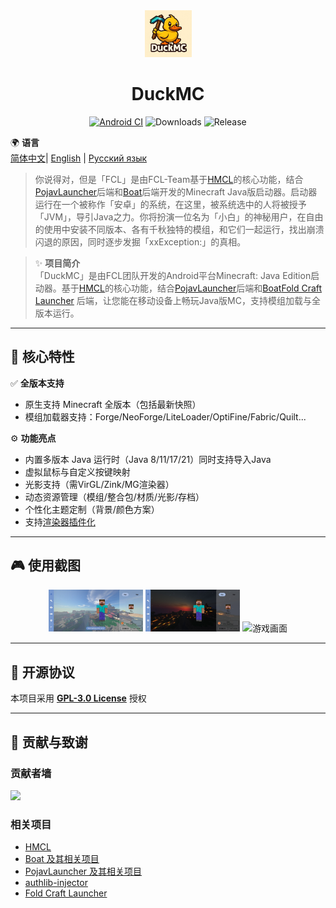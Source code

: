 <div align="center">
    <img width="75" src="/FCL/src/main/res/drawable/img_app.png"></img>
</div>

<h1 align="center">DuckMC</h1>

<div align="center">

[![Android CI](https://github.com/FCL-Team/FoldCraftLauncher/actions/workflows/main.yml/badge.svg)](https://github.com/FCL-Team/FoldCraftLauncher/actions/workflows/main.yml)
![Downloads](https://img.shields.io/github/downloads/FCL-Team/FoldCraftLauncher/total?style=flat-square&color=f18cb9)
![Release](https://img.shields.io/github/v/release/FCL-Team/FoldCraftLauncher?style=flat-square&color=f18cb9)


</div>

🌍 **语言**  
[简体中文](./README.md)| [English](./README_EN.md) | [Русский язык](./README_RU.md)

> 你说得对，但是「FCL」是由FCL-Team基于[HMCL](https://github.com/HMCL-dev/HMCL)的核心功能，结合[PojavLauncher](https://github.com/PojavLauncherTeam/PojavLauncher)后端和[Boat](https://github.com/AOF-Dev/Boat)后端开发的Minecraft Java版启动器。启动器运行在一个被称作「安卓」的系统，在这里，被系统选中的人将被授予「JVM」，导引Java之力。你将扮演一位名为「小白」的神秘用户，在自由的使用中安装不同版本、各有千秋独特的模组，和它们一起运行，找出崩溃闪退的原因，同时逐步发掘「xxException:」的真相。

> ✨ **项目简介**  
> 「DuckMC」是由FCL团队开发的Android平台Minecraft: Java Edition启动器。基于[HMCL](https://github.com/HMCL-dev/HMCL)的核心功能，结合[PojavLauncher](https://github.com/PojavLauncherTeam/PojavLauncher)后端和[Boat](https://github.com/AOF-Dev/Boat)[Fold Craft Launcher](https://github.com/FCL-Team/FoldCraftLauncher) 后端，让您能在移动设备上畅玩Java版MC，支持模组加载与全版本运行。

---

## 🚀 核心特性

✅ **全版本支持**  
- 原生支持 Minecraft 全版本（包括最新快照）
- 模组加载器支持：Forge/NeoForge/LiteLoader/OptiFine/Fabric/Quilt...

⚙️ **功能亮点**  
- 内置多版本 Java 运行时（Java 8/11/17/21）同时支持导入Java
- 虚拟鼠标与自定义按键映射
- 光影支持（需VirGL/Zink/MG渲染器）
- 动态资源管理（模组/整合包/材质/光影/存档）
- 个性化主题定制（背景/颜色方案）
- 支持[渲染器插件化](https://github.com/ShirosakiMio/FCLRendererPlugin)

---

## 🎮 使用截图

<div align="center">
  <img src="/.github/images/ui_main_light.jpg" width="30%" alt="浅色界面">
  <img src="/.github/images/ui_main_dark.jpg" width="30%" alt="深色界面">
  <img src="/.github/images/game.jpg" width="30%" alt="游戏画面">
</div>

---

## 📜 开源协议

本项目采用 **[GPL-3.0 License](https://www.gnu.org/licenses/gpl-3.0.html)** 授权

---

## 🤝 贡献与致谢
### 贡献者墙
<a href="https://github.com/FCL-Team/FoldCraftLauncher/graphs/contributors">
  <img src="https://contrib.rocks/image?repo=FCL-Team/FoldCraftLauncher" />
</a>

### 相关项目
- [HMCL](https://github.com/HMCL-dev/HMCL)
- [Boat 及其相关项目](https://github.com/AOF-Dev/Boat)
- [PojavLauncher 及其相关项目](https://github.com/PojavLauncherTeam/PojavLauncher)
- [authlib-injector](https://github.com/yushijinhun/authlib-injector)
- [Fold Craft Launcher](https://github.com/FCL-Team/FoldCraftLauncher)
